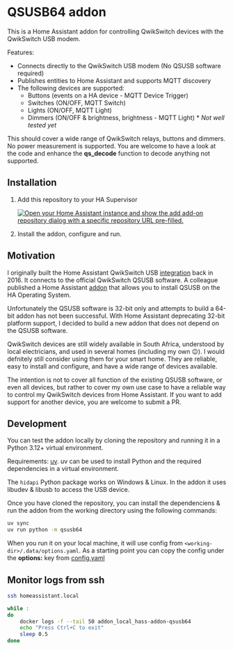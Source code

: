 # QSUSB64 addon

This is a Home Assistant addon for controlling QwikSwitch devices with the QwikSwitch USB modem.

Features:

- Connects directly to the QwikSwitch USB modem (No QSUSB software required)
- Publishes entities to Home Assistant and supports MQTT discovery
- The following devices are supported:
  - Buttons (events on a HA device - MQTT Device Trigger)
  - Switches (ON/OFF, MQTT Switch)
  - Lights (ON/OFF, MQTT Light)
  - Dimmers (ON/OFF & brightness, brightness - MQTT Light) * *Not well tested yet*

This should cover a wide range of QwikSwitch relays, buttons and dimmers. No power measurement is supported. You are welcome to have a look at the code and enhance the **qs_decode** function to decode anything not supported.

## Installation

1. Add this repository to your HA Supervisor

   [![Open your Home Assistant instance and show the add add-on repository dialog with a specific repository URL pre-filled.](https://my.home-assistant.io/badges/supervisor_add_addon_repository.svg)](https://my.home-assistant.io/redirect/supervisor_add_addon_repository/?repository_url=https%3A%2F%2Fgithub.com%2Fkellerza%2Fqsusb64)

2. Install the addon, configure and run.

## Motivation

I originally built the Home Assistant QwikSwitch USB [integration](https://www.home-assistant.io/integrations/QwikSwitch/) back in 2016. It connects to the official QwikSwitch QSUSB software. A colleague published a Home Assistant [addon](https://github.com/nardusleroux/hassio-qsusb) that allows you to install QSUSB on the HA Operating System.

Unfortunately the QSUSB software is 32-bit only and attempts to build a 64-bit addon has not been successful. With Home Assistant deprecating 32-bit platform support, I decided to build a new addon that does not depend on the QSUSB software.

QwikSwitch devices are still widely available in South Africa, understood by local electricians, and used in several homes (including my own :wink:). I would defnitely still consider using them for your smart home. They are reliable, easy to install and configure, and have a wide range of devices available.

The intention is not to cover all function of the existing QSUSB software, or even all devices, but rather to cover my own use case to have a reliable way to control my QwikSwitch devices from Home Assistant. If you want to add support for another device, you are welcome to submit a PR.

## Development

You can test the addon locally by cloning the repository and running it in a Python 3.12+ virtual environment.

Requirements: [uv](https://docs.astral.sh/uv/getting-started/). uv can be used to install Python and the required dependencies in a virtual environment.

The `hidapi` Python package works on Windows & Linux. In the addon it uses libudev & libusb to access the USB device.

Once you have cloned the repository, you can install the dependenciens & run the addon from the working directory using the following commands:

```bash
uv sync
uv run python -m qsusb64
```

When you run it on your local machine, it will use config from `<working-dir>/.data/options.yaml`. As a starting point you can copy the config under the **options:** key from [config.yaml](./hass-addon-qsusb64/config)

## Monitor logs from ssh

```bash
ssh homeassistant.local

while :
do
    docker logs -f --tail 50 addon_local_hass-addon-qsusb64
    echo "Press Ctrl+C to exit"
    sleep 0.5
done
```
